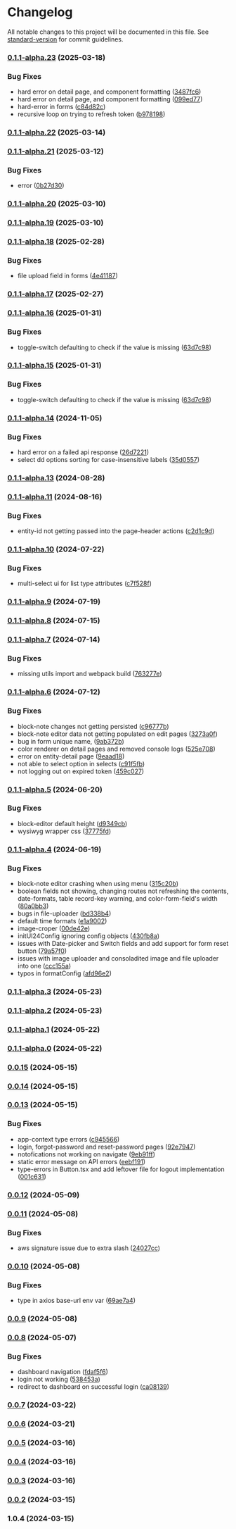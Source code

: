 # Changelog

All notable changes to this project will be documented in this file. See [standard-version](https://github.com/conventional-changelog/standard-version) for commit guidelines.

### [0.1.1-alpha.23](https://github.com/ten24group/ui24/compare/v0.1.1-alpha.22...v0.1.1-alpha.23) (2025-03-18)


### Bug Fixes

* hard error on detail page, and component formatting ([3487fc6](https://github.com/ten24group/ui24/commit/3487fc6b5091f492c34cc8e4cb140d19fd7f5c75))
* hard error on detail page, and component formatting ([099ed77](https://github.com/ten24group/ui24/commit/099ed77cc28e599978afe43cb06962a521d11896))
* hard-error in forms ([c84d82c](https://github.com/ten24group/ui24/commit/c84d82ca911e23c0cb192dad3027cf0f0c75a9ad))
* recursive loop on trying to refresh token ([b978198](https://github.com/ten24group/ui24/commit/b97819880422a9b55b20eb900c6a3d2a41c32fba))

### [0.1.1-alpha.22](https://github.com/ten24group/ui24/compare/v0.1.1-alpha.21...v0.1.1-alpha.22) (2025-03-14)

### [0.1.1-alpha.21](https://github.com/ten24group/ui24/compare/v0.1.1-alpha.20...v0.1.1-alpha.21) (2025-03-12)


### Bug Fixes

* error ([0b27d30](https://github.com/ten24group/ui24/commit/0b27d30011213e89225df474121c004540a9b697))

### [0.1.1-alpha.20](https://github.com/ten24group/ui24/compare/v0.1.1-alpha.19...v0.1.1-alpha.20) (2025-03-10)

### [0.1.1-alpha.19](https://github.com/ten24group/ui24/compare/v0.1.1-alpha.18...v0.1.1-alpha.19) (2025-03-10)

### [0.1.1-alpha.18](https://github.com/ten24group/ui24/compare/v0.1.1-alpha.17...v0.1.1-alpha.18) (2025-02-28)


### Bug Fixes

* file upload field in forms ([4e41187](https://github.com/ten24group/ui24/commit/4e4118735ff459ea21fc8648e23a34bf7eac8d4d))

### [0.1.1-alpha.17](https://github.com/ten24group/ui24/compare/v0.1.1-alpha.16...v0.1.1-alpha.17) (2025-02-27)

### [0.1.1-alpha.16](https://github.com/ten24group/ui24/compare/v0.1.1-alpha.14...v0.1.1-alpha.16) (2025-01-31)


### Bug Fixes

* toggle-switch defaulting to check if the value is missing ([63d7c98](https://github.com/ten24group/ui24/commit/63d7c989ab1cde5ba8aa05ee67a0770dad7d37f6))

### [0.1.1-alpha.15](https://github.com/ten24group/ui24/compare/v0.1.1-alpha.14...v0.1.1-alpha.15) (2025-01-31)


### Bug Fixes

* toggle-switch defaulting to check if the value is missing ([63d7c98](https://github.com/ten24group/ui24/commit/63d7c989ab1cde5ba8aa05ee67a0770dad7d37f6))

### [0.1.1-alpha.14](https://github.com/ten24group/ui24/compare/v0.1.1-alpha.13...v0.1.1-alpha.14) (2024-11-05)


### Bug Fixes

* hard error on a failed api response ([26d7221](https://github.com/ten24group/ui24/commit/26d72210db6b3db9f8a34a4ef557d94e0fe3936c))
* select dd options sorting for case-insensitive labels ([35d0557](https://github.com/ten24group/ui24/commit/35d0557a49728a661075e364a60baae22d15aa1a))

### [0.1.1-alpha.13](https://github.com/ten24group/ui24/compare/v0.1.1-alpha.11...v0.1.1-alpha.13) (2024-08-28)

### [0.1.1-alpha.11](https://github.com/ten24group/ui24/compare/v0.1.1-alpha.10...v0.1.1-alpha.11) (2024-08-16)


### Bug Fixes

* entity-id not getting passed into the page-header actions ([c2d1c9d](https://github.com/ten24group/ui24/commit/c2d1c9da395c9e23bfc01148dadbf85e371085e9))

### [0.1.1-alpha.10](https://github.com/ten24group/ui24/compare/v0.1.1-alpha.9...v0.1.1-alpha.10) (2024-07-22)


### Bug Fixes

* multi-select ui for list type attributes ([c7f528f](https://github.com/ten24group/ui24/commit/c7f528fc767a4383710af40981c37bb5ff444386))

### [0.1.1-alpha.9](https://github.com/ten24group/ui24/compare/v0.1.1-alpha.8...v0.1.1-alpha.9) (2024-07-19)

### [0.1.1-alpha.8](https://github.com/ten24group/ui24/compare/v0.1.1-alpha.7...v0.1.1-alpha.8) (2024-07-15)

### [0.1.1-alpha.7](https://github.com/ten24group/ui24/compare/v0.1.1-alpha.6...v0.1.1-alpha.7) (2024-07-14)


### Bug Fixes

* missing utils import and webpack build ([763277e](https://github.com/ten24group/ui24/commit/763277e7fde0a73e0460ddda57cf8ce3fc22a1ef))

### [0.1.1-alpha.6](https://github.com/ten24group/ui24/compare/v0.1.1-alpha.5...v0.1.1-alpha.6) (2024-07-12)


### Bug Fixes

* block-note changes not getting persisted ([c96777b](https://github.com/ten24group/ui24/commit/c96777bc2529026d975ee25dac7e6b9ffac5110f))
* block-note editor data not getting populated on edit pages ([3273a0f](https://github.com/ten24group/ui24/commit/3273a0f4aee3ac070cc52be6ee765e977506c2fa))
* bug in form unique name, ([9ab372b](https://github.com/ten24group/ui24/commit/9ab372b3a085b1eba4edf03c207571448086b851))
* color renderer on detail pages and removed console logs ([525e708](https://github.com/ten24group/ui24/commit/525e70802c1d96fa992d459d63ed16556328cf3f))
* error on entity-detail page ([9eaad18](https://github.com/ten24group/ui24/commit/9eaad1864325efb7920107904f67da4a5492ec1e))
* not able to select option in selects ([c91f5fb](https://github.com/ten24group/ui24/commit/c91f5fb695fb8f44169d427a23082693f3500994))
* not logging out on expired token ([459c027](https://github.com/ten24group/ui24/commit/459c027ef3cf61dd3bd12a7ac722261de97beaa8))

### [0.1.1-alpha.5](https://github.com/ten24group/ui24/compare/v0.1.1-alpha.4...v0.1.1-alpha.5) (2024-06-20)


### Bug Fixes

* block-editor default height ([d9349cb](https://github.com/ten24group/ui24/commit/d9349cba3cc96e80ec939c09a80b306edb6b29b0))
* wysiwyg wrapper css ([37775fd](https://github.com/ten24group/ui24/commit/37775fdb433071206c55ee2eea365264f42e775e))

### [0.1.1-alpha.4](https://github.com/ten24group/ui24/compare/v0.1.1-alpha.3...v0.1.1-alpha.4) (2024-06-19)


### Bug Fixes

* block-note editor crashing when using menu ([315c20b](https://github.com/ten24group/ui24/commit/315c20b8a7852d14b3593ebdff49c07622d6d409))
* boolean fields not showing, changing routes not refreshing the contents, date-formats, table record-key warning, and color-form-field's width ([80a0bb3](https://github.com/ten24group/ui24/commit/80a0bb33aa187f857271735fd5050abcbf203872))
* bugs in file-uploader ([bd338b4](https://github.com/ten24group/ui24/commit/bd338b4c072db849e1dbbefeeaff4ff7fb011428))
* default time formats ([e1a9002](https://github.com/ten24group/ui24/commit/e1a9002ac0cd3240d95e2595da09365d97c49cf9))
* image-croper ([00de42e](https://github.com/ten24group/ui24/commit/00de42e16595d669280a2d7c24ba13c7ad80d7ee))
* initUI24Config ignoring config objects ([430fb8a](https://github.com/ten24group/ui24/commit/430fb8a6ddb140c31a02657ddce145d72fc3f3d0))
* issues with Date-picker and Switch fields and add support for form reset button ([79a57f0](https://github.com/ten24group/ui24/commit/79a57f089850d2182c4372fd2fdfc2c472162d84))
* issues with image uploader and consoladited image and file uploader into one ([ccc155a](https://github.com/ten24group/ui24/commit/ccc155a783d9d498339f6c083c8ecf5f8dd4cae5))
* typos in formatConfig ([afd96e2](https://github.com/ten24group/ui24/commit/afd96e2c861b1556fef7be2ba192587d52c65abe))

### [0.1.1-alpha.3](https://github.com/ten24group/ui24/compare/v0.1.1-alpha.2...v0.1.1-alpha.3) (2024-05-23)

### [0.1.1-alpha.2](https://github.com/ten24group/ui24/compare/v0.1.1-alpha.1...v0.1.1-alpha.2) (2024-05-23)

### [0.1.1-alpha.1](https://github.com/ten24group/ui24/compare/v0.1.1-alpha.0...v0.1.1-alpha.1) (2024-05-22)

### [0.1.1-alpha.0](https://github.com/ten24group/ui24/compare/v0.0.15...v0.1.1-alpha.0) (2024-05-22)

### [0.0.15](https://github.com/ten24group/ui24/compare/v0.0.14...v0.0.15) (2024-05-15)

### [0.0.14](https://github.com/ten24group/ui24/compare/v0.0.13...v0.0.14) (2024-05-15)

### [0.0.13](https://github.com/ten24group/ui24/compare/v0.0.12...v0.0.13) (2024-05-15)


### Bug Fixes

* app-context type errors ([c945566](https://github.com/ten24group/ui24/commit/c9455669968df2c19f07b39f6d2adc36772a6303))
* login, forgot-password and reset-password pages ([92e7947](https://github.com/ten24group/ui24/commit/92e794798efb93f532d176d8767d028042cde9d8))
* notofications not working on navigate ([9eb91ff](https://github.com/ten24group/ui24/commit/9eb91ffdc5fd21bd254cd477572d118a547d33a8))
* static error message on API errors ([eebf191](https://github.com/ten24group/ui24/commit/eebf1915eb4967ae776d6e3f473a5316d25bed6b))
* type-errors in Button.tsx and add leftover file for logout implementation ([001c631](https://github.com/ten24group/ui24/commit/001c6318348fd1b2bcbb75ce690b073e88c40033))

### [0.0.12](https://github.com/ten24group/ui24/compare/v0.0.11...v0.0.12) (2024-05-09)

### [0.0.11](https://github.com/ten24group/ui24/compare/v0.0.10...v0.0.11) (2024-05-08)


### Bug Fixes

* aws signature issue due to extra slash ([24027cc](https://github.com/ten24group/ui24/commit/24027cc1298f3caa94d02bb64ff66e063fdf15cb))

### [0.0.10](https://github.com/ten24group/ui24/compare/v0.0.9...v0.0.10) (2024-05-08)


### Bug Fixes

* type in axios base-url env var ([69ae7a4](https://github.com/ten24group/ui24/commit/69ae7a480b843aa1dd1c3d703526476622ebe5c7))

### [0.0.9](https://github.com/ten24group/ui24/compare/v0.0.8...v0.0.9) (2024-05-08)

### [0.0.8](https://github.com/ten24group/ui24/compare/v0.0.7...v0.0.8) (2024-05-07)


### Bug Fixes

* dashboard navigation ([fdaf5f6](https://github.com/ten24group/ui24/commit/fdaf5f6d0fd87677ed06aee9631beb4d5e120921))
* login not working ([538453a](https://github.com/ten24group/ui24/commit/538453adaec774d29c2c57f3defae191f9ad8128))
* redirect to dashboard on successful login ([ca08139](https://github.com/ten24group/ui24/commit/ca081398bf27e6d577f4e560fd3d45095bcf9f62))

### [0.0.7](https://github.com/ten24group/ui24/compare/v0.0.6...v0.0.7) (2024-03-22)

### [0.0.6](https://github.com/ten24group/ui24/compare/v0.0.5...v0.0.6) (2024-03-21)

### [0.0.5](https://github.com/ten24group/ui24/compare/v0.0.4...v0.0.5) (2024-03-16)

### [0.0.4](https://github.com/ten24group/ui24/compare/v0.0.3...v0.0.4) (2024-03-16)

### [0.0.3](https://github.com/ten24group/ui24/compare/v0.0.2...v0.0.3) (2024-03-16)

### [0.0.2](https://github.com/ten24group/ui24/compare/v1.0.4...v0.0.2) (2024-03-15)

### 1.0.4 (2024-03-15)
